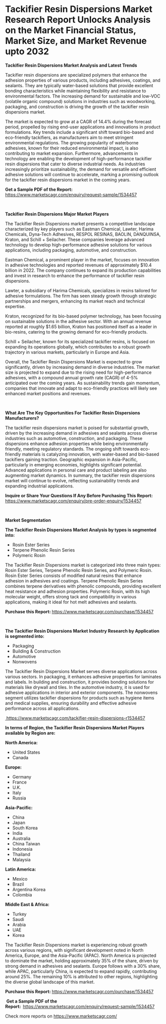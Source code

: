 <p><h1>Tackifier Resin Dispersions Market Research Report Unlocks Analysis on the Market Financial Status, Market Size, and Market Revenue upto 2032</h1></p><p><strong>Tackifier Resin Dispersions Market Analysis and Latest Trends</strong></p>
<p><p>Tackifier resin dispersions are specialized polymers that enhance the adhesion properties of various products, including adhesives, coatings, and sealants. They are typically water-based solutions that provide excellent bonding characteristics while maintaining flexibility and resistance to environmental factors. The increasing demand for sustainable and low-VOC (volatile organic compound) solutions in industries such as woodworking, packaging, and construction is driving the growth of the tackifier resin dispersions market.</p><p>The market is expected to grow at a CAGR of 14.4% during the forecast period, propelled by rising end-user applications and innovations in product formulations. Key trends include a significant shift toward bio-based and eco-friendly tackifiers, as manufacturers aim to meet stringent environmental regulations. The growing popularity of waterborne adhesives, known for their reduced environmental impact, is also contributing to market expansion. Furthermore, advancements in technology are enabling the development of high-performance tackifier resin dispersions that cater to diverse industrial needs. As industries increasingly prioritize sustainability, the demand for versatile and efficient adhesive solutions will continue to accelerate, marking a promising outlook for the tackifier resin dispersions market in the coming years.</p></p>
<p><strong>Get a Sample PDF of the Report:&nbsp;</strong> <a href="https://www.marketscagr.com/enquiry/request-sample/1534457?utm_campaign=3533&utm_medium=2&utm_source=Github&utm_content=ia&utm_term=02042025&utm_id=tackifier-resin-dispersions">https://www.marketscagr.com/enquiry/request-sample/1534457</a></p>
<p>&nbsp;</p>
<p><strong>Tackifier Resin Dispersions Major Market Players</strong></p>
<p><p>The Tackifier Resin Dispersions market presents a competitive landscape characterized by key players such as Eastman Chemical, Lawter, Harima Chemicals, Dyna-Tech Adhesives, RESPOL RESINAS, BAOLIN, DANQUINSA, Kraton, and Schill + Seilacher. These companies leverage advanced technology to develop high-performance adhesive solutions for various applications, including packaging, automotive, and construction.</p><p>Eastman Chemical, a prominent player in the market, focuses on innovation in adhesive technologies and reported revenues of approximately $10.4 billion in 2022. The company continues to expand its production capabilities and invest in research to enhance the performance of tackifier resin dispersions.</p><p>Lawter, a subsidiary of Harima Chemicals, specializes in resins tailored for adhesive formulations. The firm has seen steady growth through strategic partnerships and mergers, enhancing its market reach and technical expertise.</p><p>Kraton, recognized for its bio-based polymer technology, has been focusing on sustainable solutions in the adhesive sector. With an annual revenue reported at roughly $1.65 billion, Kraton has positioned itself as a leader in bio-resins, catering to the growing demand for eco-friendly products.</p><p>Schill + Seilacher, known for its specialized tackifier resins, is focused on expanding its operations globally, which contributes to a robust growth trajectory in various markets, particularly in Europe and Asia.</p><p>Overall, the Tackifier Resin Dispersions Market is expected to grow significantly, driven by increasing demand in diverse industries. The market size is projected to expand due to the rising need for high-performance adhesives, with a compound annual growth rate (CAGR) of 4-5% anticipated over the coming years. As sustainability trends gain momentum, companies that innovate and adapt to eco-friendly practices will likely see enhanced market positions and revenues.</p></p>
<p>&nbsp;</p>
<p><strong>What Are The Key Opportunities For Tackifier Resin Dispersions Manufacturers?</strong></p>
<p><p>The tackifier resin dispersions market is poised for substantial growth, driven by the increasing demand in adhesives and sealants across diverse industries such as automotive, construction, and packaging. These dispersions enhance adhesion properties while being environmentally friendly, meeting regulatory standards. The ongoing shift towards eco-friendly materials is catalyzing innovation, with water-based and bio-based tackifiers gaining traction. Geographic expansion in Asia-Pacific, particularly in emerging economies, highlights significant potential. Advanced applications in personal care and product labeling are also augmenting market dynamics. In summary, the tackifier resin dispersions market will continue to evolve, reflecting sustainability trends and expanding industrial applications.</p></p>
<p><strong>Inquire or Share Your Questions If Any Before Purchasing This Report:</strong> <a href="https://www.marketscagr.com/enquiry/pre-order-enquiry/1534457?utm_campaign=3533&utm_medium=2&utm_source=Github&utm_content=ia&utm_term=02042025&utm_id=tackifier-resin-dispersions">https://www.marketscagr.com/enquiry/pre-order-enquiry/1534457</a></p>
<p>&nbsp;</p>
<p><strong>Market Segmentation</strong></p>
<p><strong>The Tackifier Resin Dispersions Market Analysis by types is segmented into:</strong></p>
<p><ul><li>Rosin Ester Series</li><li>Terpene Phenolic Resin Series</li><li>Polymeric Rosin</li></ul></p>
<p><p>The Tackifier Resin Dispersions market is categorized into three main types: Rosin Ester Series, Terpene Phenolic Resin Series, and Polymeric Rosin. Rosin Ester Series consists of modified natural resins that enhance adhesion in adhesives and coatings. Terpene Phenolic Resin Series combines terpene derivatives with phenolic compounds, providing excellent heat resistance and adhesion properties. Polymeric Rosin, with its high molecular weight, offers strong tack and compatibility in various applications, making it ideal for hot melt adhesives and sealants.</p></p>
<p><strong>Purchase this Report:&nbsp;</strong><a href="https://www.marketscagr.com/purchase/1534457?utm_campaign=3533&utm_medium=2&utm_source=Github&utm_content=ia&utm_term=02042025&utm_id=tackifier-resin-dispersions">https://www.marketscagr.com/purchase/1534457</a></p>
<p>&nbsp;</p>
<p><strong>The Tackifier Resin Dispersions Market Industry Research by Application is segmented into:</strong></p>
<p><ul><li>Packaging</li><li>Building & Construction</li><li>Automotive</li><li>Nonwovens</li></ul></p>
<p><p>The Tackifier Resin Dispersions Market serves diverse applications across various sectors. In packaging, it enhances adhesive properties for laminates and labels. In building and construction, it provides bonding solutions for materials like drywall and tiles. In the automotive industry, it is used for adhesive applications in interior and exterior components. The nonwovens segment utilizes tackifier dispersions for products such as hygiene items and medical supplies, ensuring durability and effective adhesive performance across all applications.</p></p>
<p><a href="https://www.marketscagr.com/tackifier-resin-dispersions-r1534457?utm_campaign=3533&utm_medium=2&utm_source=Github&utm_content=ia&utm_term=02042025&utm_id=tackifier-resin-dispersions">&nbsp;https://www.marketscagr.com/tackifier-resin-dispersions-r1534457</a></p>
<p><strong>In terms of Region, the Tackifier Resin Dispersions Market Players available by Region are:</strong></p>
<p>
    <p> <strong> North America: </strong>
        <ul>
            <li>United States</li>
            <li>Canada</li>
        </ul>
        </p> 
    <p> <strong> Europe: </strong>
        <ul>
            <li>Germany</li>
            <li>France</li>
            <li>U.K.</li>
            <li>Italy</li>
            <li>Russia</li>
        </ul>
        </p> 
    <p> <strong> Asia-Pacific: </strong>
        <ul>
            <li>China</li>
            <li>Japan</li>
            <li>South Korea</li>
            <li>India</li>
            <li>Australia</li>
            <li>China Taiwan</li>
            <li>Indonesia</li>
            <li>Thailand</li>
            <li>Malaysia</li>
        </ul>
        </p> 
    <p> <strong> Latin America: </strong>
        <ul>
            <li>Mexico</li>
            <li>Brazil</li>
            <li>Argentina Korea</li>
            <li>Colombia</li>
        </ul>
        </p> 
    <p> <strong> Middle East & Africa: </strong>
        <ul>
            <li>Turkey</li>
            <li>Saudi</li>
            <li>Arabia</li>
            <li>UAE</li>
            <li>Korea</li>
        </ul>
    </p>
    </p>
<p><p>The Tackifier Resin Dispersions market is experiencing robust growth across various regions, with significant development noted in North America, Europe, and the Asia-Pacific (APAC). North America is projected to dominate the market, holding approximately 35% of the share, driven by strong demand in adhesives and sealants. Europe follows with a 30% share, while APAC, particularly China, is expected to expand rapidly, contributing around 25%. The remaining 10% is attributed to other regions, highlighting the diverse global landscape of this market.</p></p>
<p><strong>Purchase this Report: </strong><a href="https://www.marketscagr.com/purchase/1534457?utm_campaign=3533&utm_medium=2&utm_source=Github&utm_content=ia&utm_term=02042025&utm_id=tackifier-resin-dispersions">https://www.marketscagr.com/purchase/1534457</a></p>
<p>&nbsp;<strong>Get a Sample PDF of the Report:&nbsp;&nbsp;</strong><a href="https://www.marketscagr.com/enquiry/request-sample/1534457?utm_campaign=3533&utm_medium=2&utm_source=Github&utm_content=ia&utm_term=02042025&utm_id=tackifier-resin-dispersions">https://www.marketscagr.com/enquiry/request-sample/1534457</a></p>
<p><strong></strong></p>
<p>Check more reports on <a href="https://www.marketscagr.com/?utm_campaign=3533&utm_medium=2&utm_source=Github&utm_content=ia&utm_term=02042025&utm_id=tackifier-resin-dispersions">https://www.marketscagr.com/</a></p>